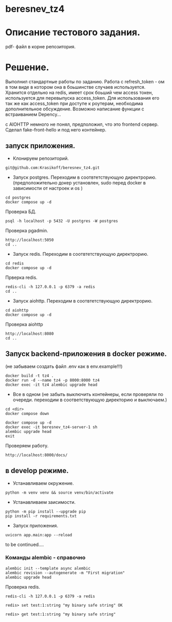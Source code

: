 # beresnev_tz4

# Описание тестового задания.

pdf- файл в корне репозитория.

# Решение.

Выполнил стандартные работы по заданию. Работа с refresh_token - ом в том виде в котором она в боьшинстве случаев используется.
Хранится отдельно на redis, имеет срок боьший чем access токен, используется для перевыпуска access_token.
Для использования его так же как access_token при доступе к роутерам, необходима дополнительное обсуждение. Возможно написание функции с встраиванием Depency... 

с AIOHTTP немного не понял, предположил, что это frontend сервер. Сделал fake-front-hello и под него контейнер.

## запуск приложения.

- Клонируем репозиторий.

```shell
git@github.com:Krasikoff/beresnev_tz4.git
```

- Запуск postgres. Переходим в соотвтетствующую директрорию.
(предположительно докер установлен, sudo перед docker в зависимости от настроек и os )
```shell
cd postgres
docker compose up -d
```

Проверка БД.
```shell
psql -h localhost -p 5432 -U postgres -W postgres

```
Проверка pgadmin.
```shell
http://localhost:5050
cd ..
```

- Запуск redis. Переходим в соотвтетствующую директрорию.
```shell
cd redis
docker compose up -d
```

Прверка redis.
```shell
redis-cli -h 127.0.0.1 -p 6379 -a redis
cd ..
```

- Запуск aiohttp. Переходим в соотвтетствующую директрорию.
```shell
cd aiohttp
docker compose up -d
```

Проверка aiohttp
```shell
http://localhost:8080
cd ..
```

## Запуск backend-приложения в docker режиме.
(не забываем создать файл .env как в env.example!!!)

```shell
docker build -t tz4 .
docker run -d --name tz4 -p 8000:8000 tz4
docker exec -it tz4 alembic upgrade head
```

- Все в одном 
(не забыть выключить контейнеры, если проверяли по очереди. переходим в соответствующую директорию и выключаем.) 
```shell
cd <dir>
docker compose down
```

```shell
docker compose up -d
docker exec -it beresnev_tz4-server-1 sh
alembic upgrade head
exit
```

Проверяем работу. 
```shell
http://localhost:8000/docs/
```


## в develop режиме.
- Устанавливаем окружение.
```shell
python -m venv venv && source venv/bin/activate
```
- Устанавливаем заисимости.
```shell
python -m pip install --upgrade pip
pip install -r requirements.txt
```

- Запуск приложения.
```shell
uvicorn app.main:app --reload 
```


to be continued....

### Команды alembic - справочно 

```shell
alembic init --template async alembic
alembic revision --autogenerate -m "First migration" 
alembic upgrade head
```


Проверка redis.

```shell
redis-cli -h 127.0.0.1 -p 6379 -a redis
```
```shell
redis> set test:1:string "my binary safe string" OK
```
```shell
redis> get test:1:string "my binary safe string"
```
